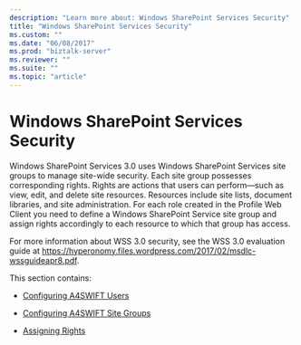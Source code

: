 ```yaml
---
description: "Learn more about: Windows SharePoint Services Security"
title: "Windows SharePoint Services Security"
ms.custom: ""
ms.date: "06/08/2017"
ms.prod: "biztalk-server"
ms.reviewer: ""
ms.suite: ""
ms.topic: "article"
---
```

# Windows SharePoint Services Security
Windows SharePoint Services 3.0 uses Windows SharePoint Services site groups to manage site-wide security. Each site group possesses corresponding rights. Rights are actions that users can perform—such as view, edit, and delete site resources. Resources include site lists, document libraries, and site administration. For each role created in the Profile Web Client you need to define a Windows SharePoint Service site group and assign rights accordingly to each resource to which that group has access.

 For more information about WSS 3.0 security, see the WSS 3.0 evaluation guide at https://hyperonomy.files.wordpress.com/2017/02/msdlc-wssguideapr8.pdf.

 This section contains:

-   [Configuring A4SWIFT Users](../../adapters-and-accelerators/accelerator-swift/configuring-a4swift-users.md)

-   [Configuring A4SWIFT Site Groups](../../adapters-and-accelerators/accelerator-swift/configuring-a4swift-site-groups.md)

-   [Assigning Rights](../../adapters-and-accelerators/accelerator-swift/assigning-rights.md)
